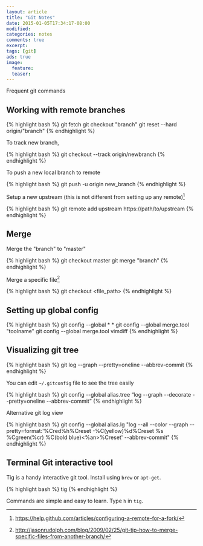 ```yaml
---
layout: article
title: "Git Notes"
date: 2015-01-05T17:34:17-08:00
modified:
categories: notes
comments: true
excerpt:
tags: [git]
ads: true
image:
  feature:
  teaser:
---
```


Frequent git commands

## Working with remote branches

{% highlight bash %}
git fetch
git checkout "branch"
git reset --hard origin/"branch"
{% endhighlight %}


To track new branch,

{% highlight bash %}
git checkout --track origin/newbranch
{% endhighlight %}

To push a new local branch to remote

{% highlight bash %}
git push -u origin new_branch
{% endhighlight %}

Setup a new upstream (this is not different from setting up any remote)[^2]

{% highlight bash %}
git remote add upstream https://path/to/upstream
{% endhighlight %}


## Merge

Merge the "branch" to "master"


{% highlight bash %}
git checkout master
git merge "branch"
{% endhighlight %}


Merge a specific file[^1]

{% highlight bash %}
git checkout <branch> <file_path>
{% endhighlight %}

## Setting up global config


{% highlight bash %}
git config --global * *
git config --global merge.tool "toolname"
git config --global merge.tool vimdiff 
{% endhighlight %}


## Visualizing git tree


{% highlight bash %}
git log --graph --pretty=oneline --abbrev-commit
{% endhighlight %}


You can edit `~/.gitconfig` file to see the tree easily


{% highlight bash %}
git config --global alias.tree “log --graph --decorate --pretty=oneline --abbrev-commit”
{% endhighlight %}

Alternative git log view

{% highlight bash %}
git config --global alias.lg "log --all --color --graph --pretty=format:'%Cred%h%Creset -%C(yellow)%d%Creset %s %Cgreen(%cr) %C(bold blue)<%an>%Creset' --abbrev-commit"
{% endhighlight %}

## Terminal Git interactive tool

Tig is a handy interactive git tool. Install using `brew` or `apt-get`.


{% highlight bash %}
tig
{% endhighlight %}

Commands are simple and easy to learn. Type `h` in `tig`.

[^1]: http://jasonrudolph.com/blog/2009/02/25/git-tip-how-to-merge-specific-files-from-another-branch/
[^2]: https://help.github.com/articles/configuring-a-remote-for-a-fork/
